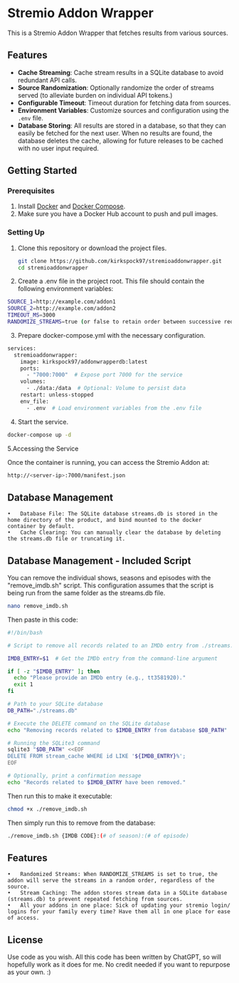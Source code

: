 # Stremio Addon Wrapper

This is a Stremio Addon Wrapper that fetches results from various sources.

## Features

- **Cache Streaming**: Cache stream results in a SQLite database to avoid redundant API calls.
- **Source Randomization**: Optionally randomize the order of streams served (to alleviate burden on individual API tokens.)
- **Configurable Timeout**: Timeout duration for fetching data from sources.
- **Environment Variables**: Customize sources and configuration using the `.env` file.
- **Database Storing**: All results are stored in a database, so that they can easily be fetched for the next user. When no results are found, the database deletes the cache, allowing for future releases to be cached with no user input required.

## Getting Started

### Prerequisites

1. Install [Docker](https://docs.docker.com/get-docker/) and [Docker Compose](https://docs.docker.com/compose/install/).
2. Make sure you have a Docker Hub account to push and pull images.

### Setting Up

1. Clone this repository or download the project files.

   ```bash
   git clone https://github.com/kirkspock97/stremioaddonwrapper.git
   cd stremioaddonwrapper
   ```
2. Create a .env file in the project root. This file should contain the following environment variables:

```bash
SOURCE_1=http://example.com/addon1
SOURCE_2=http://example.com/addon2
TIMEOUT_MS=3000
RANDOMIZE_STREAMS=true (or false to retain order between successive requests. Defaults to false if blank)
```
3. Prepare docker-compose.yml with the necessary configuration.

```bash
services:
  stremioaddonwrapper:
    image: kirkspock97/addonwrapperdb:latest
    ports:
      - "7000:7000"  # Expose port 7000 for the service
    volumes:
      - ./data:/data  # Optional: Volume to persist data
    restart: unless-stopped
    env_file:
      - .env  # Load environment variables from the .env file
```

4. Start the service.
```bash
docker-compose up -d
```

5.Accessing the Service

Once the container is running, you can access the Stremio Addon at:

```bash
http://<server-ip>:7000/manifest.json
```

## Database Management
	•	Database File: The SQLite database streams.db is stored in the home directory of the product, and bind mounted to the docker container by default.
	•	Cache Clearing: You can manually clear the database by deleting the streams.db file or truncating it.

 ## Database Management - Included Script
  You can remove the individual shows, seasons and episodes with the "remove_imdb.sh" script. This configuration assumes that the script is being run from the same folder as the streams.db file.
  ```bash
nano remove_imdb.sh
```
Then paste in this code:
```bash
#!/bin/bash

# Script to remove all records related to an IMDb entry from ./streams.db

IMDB_ENTRY=$1  # Get the IMDb entry from the command-line argument

if [ -z "$IMDB_ENTRY" ]; then
  echo "Please provide an IMDb entry (e.g., tt3581920)."
  exit 1
fi

# Path to your SQLite database
DB_PATH="./streams.db"

# Execute the DELETE command on the SQLite database
echo "Removing records related to $IMDB_ENTRY from database $DB_PATH"

# Running the SQLite3 command
sqlite3 "$DB_PATH" <<EOF
DELETE FROM stream_cache WHERE id LIKE '${IMDB_ENTRY}%';
EOF

# Optionally, print a confirmation message
echo "Records related to $IMDB_ENTRY have been removed."
```
Then run this to make it executable:
```bash
chmod +x ./remove_imdb.sh
```
Then simply run this to remove from the database:
```bash
./remove_imdb.sh {IMDB CODE}:(# of season):(# of episode)
```


## Features
	•	Randomized Streams: When RANDOMIZE_STREAMS is set to true, the addon will serve the streams in a random order, regardless of the source.
	•	Stream Caching: The addon stores stream data in a SQLite database (streams.db) to prevent repeated fetching from sources.
 	• 	All your addons in one place: Sick of updating your stremio login/ logins for your family every time? Have them all in one place for ease of access.
 	


## License

Use code as you wish. All this code has been written by ChatGPT, so will hopefully work as it does for me. No credit needed if you want to repurpose as your own. :)
